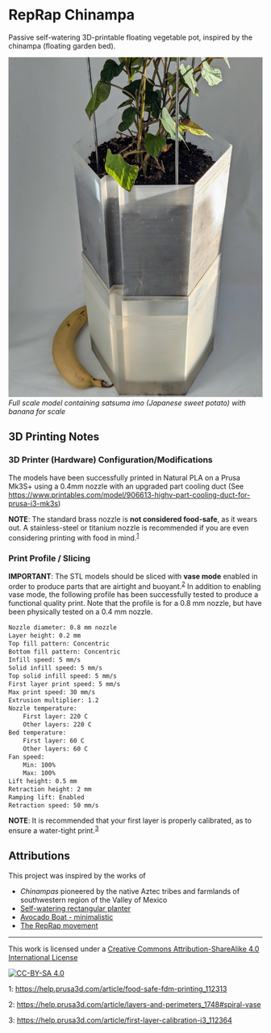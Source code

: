 # RepRap Chinampa

Passive self-watering 3D-printable floating vegetable pot, inspired by the chinampa (floating garden bed).

![](./assets/reprap-chinampa-satsumaimo-with-banana.jpeg)
*Full scale model containing satsuma imo (Japanese sweet potato) with banana for scale*

## 3D Printing Notes

### 3D Printer (Hardware) Configuration/Modifications

The models have been successfully printed in Natural PLA on a Prusa Mk3S+ using a 0.4mm nozzle with an upgraded part cooling duct (See https://www.printables.com/model/906613-highv-part-cooling-duct-for-prusa-i3-mk3s)

**NOTE**: The standard brass nozzle is **not considered food-safe**, as it wears out. A stainless-steel or titanium nozzle is recommended if you are even considering printing with food in mind.<sup>[1](#footnote1)</sup>

### Print Profile / Slicing

**IMPORTANT**: The STL models should be sliced with **vase mode** enabled in order to produce parts that are airtight and buoyant.<sup>[2](#footnote2)</sup> In addition to enabling vase mode, the following profile has been successfully tested to produce a functional quality print. Note that the profile is for a 0.8 mm nozzle, but have been physically tested on a 0.4 mm nozzle.

    Nozzle diameter: 0.8 mm nozzle
    Layer height: 0.2 mm
    Top fill pattern: Concentric
    Bottom fill pattern: Concentric
    Infill speed: 5 mm/s
    Solid infill speed: 5 mm/s
    Top solid infill speed: 5 mm/s
    First layer print speed: 5 mm/s
    Max print speed: 30 mm/s
    Extrusion multiplier: 1.2
    Nozzle temperature:
        First layer: 220 C
        Other layers: 220 C
    Bed temperature:
        First layer: 60 C
        Other layers: 60 C
    Fan speed:
        Min: 100%
        Max: 100%
    Lift height: 0.5 mm
    Retraction height: 2 mm
    Ramping lift: Enabled
    Retraction speed: 50 mm/s

**NOTE**: It is recommended that your first layer is properly calibrated, as to ensure a water-tight print.<sup>[3](#footnote3)</sup>

## Attributions

This project was inspired by the works of

- *Chinampas* pioneered by the native Aztec tribes and farmlands of southwestern region of the Valley of Mexico
- [Self-watering rectangular planter](https://www.printables.com/model/57885-self-watering-rectangular-planter-with-optional-la)
- [Avocado Boat - minimalistic](https://www.printables.com/model/179070-avocado-boat-minimalistic-vase-mode)
- [The RepRap movement](https://reprap.org/)

---
This work is licensed under a [Creative Commons Attribution-ShareAlike 4.0 International License](https://creativecommons.org/licenses/by-sa/4.0/)

[![CC-BY-SA 4.0](https://licensebuttons.net/l/by-sa/4.0/88x31.png)](https://creativecommons.org/licenses/by-sa/4.0/)

<a name="footnote1">1</a>: https://help.prusa3d.com/article/food-safe-fdm-printing_112313

<a name="footnote2">2</a>: https://help.prusa3d.com/article/layers-and-perimeters_1748#spiral-vase

<a name="footnote3">3</a>: https://help.prusa3d.com/article/first-layer-calibration-i3_112364

